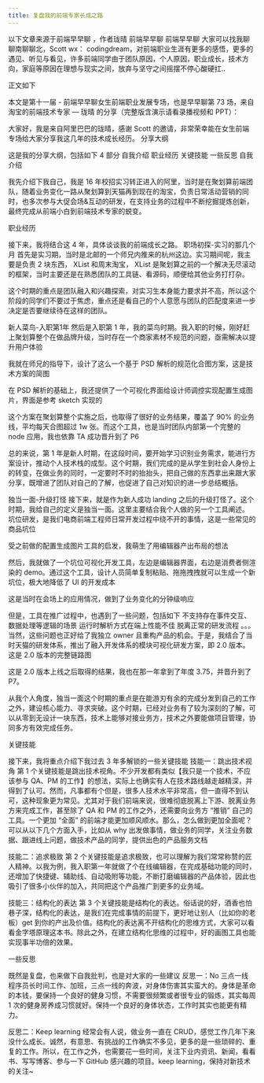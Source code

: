 ```yaml
---
title: 复盘我的前端专家长成之路
---
```

以下文章来源于前端早早聊 ，作者珑晴
前端早早聊
前端早早聊
大家可以找我聊聊南聊聊北，Scott wx： codingdream，对前端职业生涯有更多的感悟，更多的遇见、听见与看见，许多前端同学由于团队原因，个人原因，职业成长，技术方向，家庭等原因在理想与现实之间，放弃与坚守之间摇摆不停心酸硬扛..
<!-- more -->
正文如下
<!-- ![图片](https://github.com/potato965/potato965.github.io/blob/blog/source/images/alipay.jpg?raw=true) -->
<!-- <img src="https://raw.githubusercontent.com/potato965/potato965.github.io/blog/source/images/alipay.jpg" style="height:200px;"/> -->

本文是第十一届 - 前端早早聊女生前端职业发展专场，也是早早聊第 73 场，来自淘宝的前端技术专家 — 珑晴 的分享（完整版含演示请看录播视频和 PPT）：

<!-- [百度](http://baidu.com)
<a href="www.baidu.com">百度</a> -->
大家好，我是来自阿里巴巴的珑晴，感谢 Scott 的邀请，非常荣幸能在女生前端专场给大家分享我这几年的技术成长经历。
分享大纲

这是我的分享大纲，包括如下 4 部分
自我介绍
职业经历
关键技能
一些反思
自我介绍

我先介绍下我自己，我是 16 年校招实习转正进入的阿里，当时是在聚划算前端团队，随着业务变化一路从聚划算到天猫再到现在的淘宝，负责日常活动营销的同时，也多次参与大促会场&互动的研发，在支持业务的过程中不断挖掘提炼创新，最终完成从前端小白到前端技术专家的蜕变。

职业经历

接下来，我将结合这 4 年，具体谈谈我的前端成长之路。
职场初探-实习的那几个月
首先是实习期，当时是北邮的一个师兄内推来的杭州这边。实习期间呢，我主要是负责 2 块东西， XList 和周末淘宝， XList 是聚划算之前的一个解决无尽滚动的框架，当时主要还是在熟悉团队的工具链、看源码，顺便给其他业务打打杂。

这个时期的重点是团队融入和兴趣探索，对实习生本身能力要求并不高，所以这个阶段的同学们不要过于焦虑，重点还是看自己的个人意愿与团队的匹配度来进一步决定是否要继续待在这样的团队。

新人菜鸟-入职第1年
然后是入职第 1 年，我的菜鸟时期。我入职的时候，刚好赶上聚划算整个在做品牌升级，当时存在一个商家素材不规范的问题，亟需解决以提升用户体验

我就在师兄的指导下，设计了这么一个基于 PSD 解析的规范化合图方案，这是技术方案的简图

在 PSD 解析的基础上，我还提供了一个可视化界面给设计师调控实现配置生成图片，界面是参考 sketch 实现的

这个方案在聚划算整个实施之后，也取得了很好的业务结果，覆盖了 90% 的业务线，平均每天合图超过 1w 张。而这个工具，也是当时团队内部第一个完整的 node 应用，我也依靠 TA 成功晋升到了 P6

总的来说，第 1 年是新人时期，在这段时间，要开始学习识别业务需求，能进行方案设计，推动个人技术栈的成型。这个时期，我们完成的是从学生到社会人身份上的转变，在做业务的同时，一定要时不时的抬抬头，把自己做的东西拿出来跟大家分享，既增进了团队对自己的了解，也促进了自己对知识的进一步总结概括。

独当一面-升级打怪
接下来，就是作为新人成功 landing 之后的升级打怪了。这个时期，我给自己的定义是独当一面。这里主要结合我个人做的另一个工具阐述。
坑位研发，是我们电商前端工程师日常开发过程中绕不开的事情，这是一些常见的商品坑位

受之前做的配置生成图片工具的启发，我萌生了用编辑器产出布局的想法

然后，我就做了一个坑位可视化开发工具，左边是编辑器界面，右边是消费者侧渲染的 demo。通过这个工具，设计人员简单复制粘贴、拖拖拽拽就可以生成一个新坑位，极大地降低了 UI 的开发成本

这是当时在会场上的应用情况，做到了业务变化的分钟级响应

但是，工具在推广过程中，也遇到了一些问题，包括如下
不支持存在事件交互、数据处理等逻辑的场景
运行时解析方式在端上性能不佳
脱离正常的研发流程
。。。
当然，这些问题也正好给了我独立 owner 且重构产品的机会。于是，我结合了当时天猫的研发体系，推出了融入开发体系的模块可视化研发方案，即 2.0 版本。这是 2.0 版本的完整链路图

这是 2.0 版本上线之后取得的结果，我也在那一年拿到了年度 3.75，并晋升到了 P7。

从我个人角度，独当一面这个时期的重点是在能游刃有余的完成分发到自己的工作之外，建设核心能力、寻求突破。这个时期，已经对业务有了较为深刻的了解，可以从零到无设计一块东西，技术上能够对接业务方，技术之外要能做项目管理，协同多方有效完成任务。

关键技能

接下来，我将重点介绍下我过去 3 年多解锁的一些关键技能
技能一：跳出技术视角
第 1 个关键技能是跳出技术视角。不少开发都有类似【我只是一个技术，不应该参与 QA、PM 的工作】的想法，实际上也确实有人在技术路线越走越精深，并得到了认可。然而，凡事都有个但是，很多人技术水平非常高，但一直得不到认可，这种现象更为常见。尤其对于我们前端来说，很难彻底脱离上下游、脱离业务方来完成工作，甚至除了 QA 和 PM 的工作之外，还需要向业务方 “推销” 自己的工具。一个更加 “全面” 的前端才能更加顺风顺水。那么，怎么做到更加全面呢？可以从以下几个方面入手，比如从 why 出发做事情，做业务的同学，关注业务数据、跟进线上问题，做技术产品的同学，提供出色的产品服务文档

技能二：追求极致
第 2 个关键技能是追求极致，也可以理解为我们常常称赞的匠人精神。以我为例，我入职第一年就做了个在线编辑器，在完成基础功能的同时，还增加了快捷键、辅助线、自动吸附等功能，不断打磨编辑器的产品体验，因此也吸引了很多小伙伴的加入，共同把这个产品推广到更多的业务域。

技能三：结构化的表达
第 3 个关键技能是结构化的表达。俗话说的好，酒香也怕巷子深，结构化的表达，是我们在完成事情的前提下，更好地让别人（比如你的老板）get 到你的产出及价值。结构化的表达离不开结构化的思维方式，大家可以看看金字塔原理这本书。除此之外，在建立结构化思维的过程中，好的画图工具也能实现事半功倍的效果。

一些反思

既然是复盘，也来做下自我批判，也是对大家的一些建议
反思一：No 三点一线
程序员长时间工作、加班，三点一线的奔波，对身体伤害其实蛮大的。身体是革命的本钱，要保持一个良好的健身习惯，不需要很频繁或者很专业的锻炼，其实每周 1 次的健身房养成习惯就好。保持一个良好的身体状态，工作时其实也能更有精力。

反思二：Keep learning
经常会有人说，做业务一直在 CRUD，感觉工作几年下来没什么成长。诚然，有意思、有挑战的工作确实不多见，更多的是一些琐碎的、重复的工作。所以，在工作之外，也需要花一些时间，关注下业内资讯、新闻，看看书、写写博客、参与一下 GitHub 感兴趣的项目。keep learning，保持对新技术的关注~
